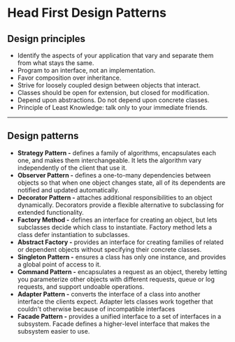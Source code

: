 # Head First Design Patterns

## Design principles

- Identify the aspects of your application that vary and separate them from what stays the same.
- Program to an interface, not an implementation.
- Favor composition over inheritance.
- Strive for loosely coupled design between objects that interact.
- Classes should be open for extension, but closed for modification.
- Depend upon abstractions. Do not depend upon concrete classes.
- Principle of Least Knowledge: talk only to your immediate friends.

---
## Design patterns

- **Strategy Pattern -** defines a family of algorithms, encapsulates each one, and makes them interchangeable. It lets the algorithm vary independently of the client that use it.
- **Observer Pattern -** defines a one-to-many dependencies between objects so that when one object changes state, all of its dependents are notified and updated automatically.
- **Decorator Pattern -** attaches additional responsibilities to an object dynamically. Decorators provide a flexible alternative to subclassing for extended functionality.
- **Factory Method -** defines an interface for creating an object, but lets subclasses decide which class to instantiate. Factory method lets a class defer instantiation to subclasses. 
- **Abstract Factory -** provides an interface for creating families of related or dependent objects without specifying their concrete classes.
- **Singleton Pattern -** ensures a class has only one instance, and provides a global point of access to it.
- **Command Pattern -** encapsulates a request as an object, thereby letting you parameterize other objects with different requests, queue or log requests, and support undoable operations.
- **Adapter Pattern -** converts the interface of a class into another interface the clients expect. Adapter lets classes work together that couldn't otherwise because of incompatible interfaces
- **Facade Pattern -** provides a unified interface to a set of interfaces in a subsystem. Facade defines a higher-level interface that makes the subsystem easier to use.